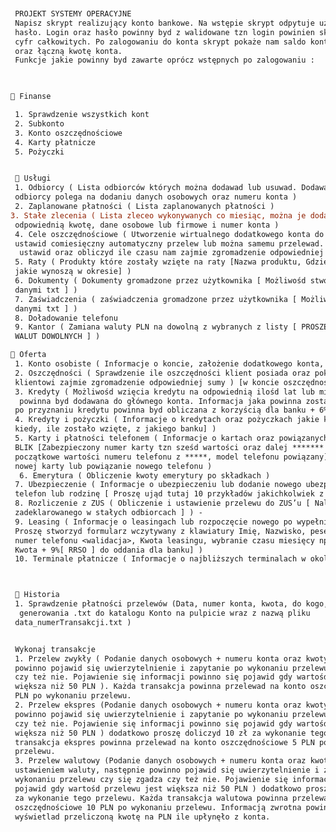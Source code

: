 ﻿```diff


 PROJEKT SYSTEMY OPERACYJNE
 Napisz skrypt realizujący konto bankowe. Na wstępie skrypt odpytuje użytkownika o login i
 hasło. Login oraz hasło powinny byd z walidowane tzn login powinien składad się tylko z liter a hasło z
 cyfr całkowitych. Po zalogowaniu do konta skrypt pokaże nam saldo konta oraz zebrane oszczędności
 oraz łączną kwotę konta.
 Funkcje jakie powinny byd zawarte oprócz wstępnych po zalogowaniu :
 


 Finanse

 1. Sprawdzenie wszystkich kont
 2. Subkonto 
 3. Konto oszczędnościowe
 4. Karty płatnicze 
 5. Pożyczki 


  Usługi 
 1. Odbiorcy ( Lista odbiorców których można dodawad lub usuwad. Dodawanie nowego
 odbiorcy polega na dodaniu danych osobowych oraz numeru konta )
 2. Zaplanowane płatności ( Lista zaplanowanych płatności )
3. Stałe zlecenia ( Lista zleceo wykonywanych co miesiąc, można je dodawad i ustawiad
 odpowiednią kwotę, dane osobowe lub firmowe i numer konta )
 4. Cele oszczędnościowe ( Utworzenie wirtualnego dodatkowego konta do którego można
 ustawid comiesięczny automatyczny przelew lub można samemu przelewad. Należy to
  ustawid oraz obliczyd ile czasu nam zajmie zgromadzenie odpowiedniej kwoty )
 5. Raty ( Produkty które zostały wzięte na raty [Nazwa produktu, Gdzie został wzięty, Koszt, raty
 jakie wynoszą w okresie] ) 
 6. Dokumenty ( Dokumenty gromadzone przez użytkownika [ Możliwośd stworzenia pliku z
 danymi txt ] )  
 7. Zaświadczenia ( zaświadczenia gromadzone przez użytkownika [ Możliwośd stworzenia pliku z
 danymi txt ] )  
 8. Doładowanie telefonu 
 9. Kantor ( Zamiana waluty PLN na dowolną z wybranych z listy [ PROSZĘ UWZGLĘDNIĆ 10
 WALUT DOWOLNYCH ] )  

 Oferta
 1. Konto osobiste ( Informacje o koncie, założenie dodatkowego konta, subkonta itd )
 2. Oszczędności ( Sprawdzenie ile oszczędności klient posiada oraz pokazanie czasu ile
 klientowi zajmie zgromadzenie odpowiedniej sumy ) [w koncie oszczędnościowym] & Konrad ma swoje
 3. Kredyty ( Możliwośd wzięcia kredytu na odpowiednią ilośd lat lub miesięcy, Kwota
  powinna byd dodawana do głównego konta. Informacja jaka powinna zostad zwrócona
 po przyznaniu kredytu powinna byd obliczana z korzyścią dla banku + 6% [RRSO] ) 
 4. Kredyty i pożyczki ( Informacje o kredytach oraz pożyczkach jakie klient posiada [Gdzie,
 kiedy, ile zostało wzięte, z jakiego banku] ) 
 5. Karty i płatności telefonem ( Informacje o kartach oraz powiązanych telefonach z usługą
 BLIK [Zabezpieczony numer karty tzn sześd wartości oraz dalej ******* lub trzy
 początkowe wartości numeru telefonu z *****, model telefonu powiązany], zamówienie
 nowej karty lub powiązanie nowego telefonu ) 
  6. Emerytura ( Obliczenie kwoty emerytury po składkach ) 
 7. Ubezpieczenie ( Informacje o ubezpieczeniu lub dodanie nowego ubezpieczenie np. na
 telefon lub rodzinę [ Proszę ująd tutaj 10 przykładów jakichkolwiek z ubezpieczeniami ] ) 
 8. Rozliczenie z ZUS ( Obliczenie i ustawienie przelewu do ZUS’u [ Należy mied go
 zadeklarowanego w stałych odbiorcach ] ) -
 9. Leasing ( Informacje o leasingach lub rozpoczęcie nowego po wypełnieniu formularza [
 Proszę stworzyd formularz wczytywany z klawiatury Imię, Nazwisko, pesel <walidacja>,
 numer telefonu <walidacja>, Kwota leasingu, wybranie czasu miesięcy np. 12,24,36,72 ,
 Kwota + 9%[ RRSO ] do oddania dla banku] ) 
 10. Terminale płatnicze ( Informacje o najbliższych terminalach w okolicy ) 



  Historia 
 1. Sprawdzenie płatności przelewów (Data, numer konta, kwota, do kogo, możliwośd
  generowania .txt do katalogu Konto na pulpicie wraz z nazwą pliku
 data_numerTransakcji.txt ) 


 Wykonaj transakcje 
 1. Przelew zwykły ( Podanie danych osobowych + numeru konta oraz kwoty, następnie
 powinno pojawid się uwierzytelnienie i zapytanie po wykonaniu przelewu czy się zgadza
 czy też nie. Pojawienie się informacji powinno się pojawid gdy wartośd przelewu jest
 większa niż 50 PLN ). Każda transakcja powinna przelewad na konto oszczędnościowe 3
 PLN po wykonaniu przelewu. 
 2. Przelew ekspres (Podanie danych osobowych + numeru konta oraz kwoty, następnie
 powinno pojawid się uwierzytelnienie i zapytanie po wykonaniu przelewu czy się zgadza
 czy też nie. Pojawienie się informacji powinno się pojawid gdy wartośd przelewu jest
 większa niż 50 PLN ) dodatkowo proszę doliczyd 10 zł za wykonanie tego przelewu. Każda
 transakcja ekspres powinna przelewad na konto oszczędnościowe 5 PLN po wykonaniu
 przelewu. 
 3. Przelew walutowy (Podanie danych osobowych + numeru konta oraz kwoty wraz z
 ustawieniem waluty, następnie powinno pojawid się uwierzytelnienie i zapytanie po
 wykonaniu przelewu czy się zgadza czy też nie. Pojawienie się informacji powinno się
 pojawid gdy wartośd przelewu jest większa niż 50 PLN ) dodatkowo proszę doliczyd 20 zł
 za wykonanie tego przelewu. Każda transakcja walutowa powinna przelewad na konto
 oszczędnościowe 10 PLN po wykonaniu przelewu. Informacją zwrotna powinna
 wyświetlad przeliczoną kwotę na PLN ile upłynęło z konta. 
```
